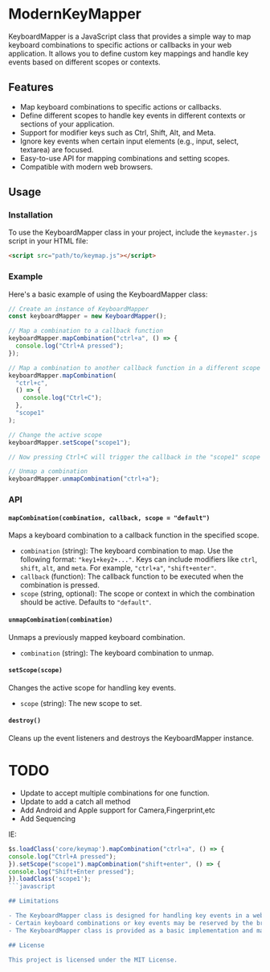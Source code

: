 # ModernKeyMapper

KeyboardMapper is a JavaScript class that provides a simple way to map keyboard combinations to specific actions or callbacks in your web application. It allows you to define custom key mappings and handle key events based on different scopes or contexts.

## Features

- Map keyboard combinations to specific actions or callbacks.
- Define different scopes to handle key events in different contexts or sections of your application.
- Support for modifier keys such as Ctrl, Shift, Alt, and Meta.
- Ignore key events when certain input elements (e.g., input, select, textarea) are focused.
- Easy-to-use API for mapping combinations and setting scopes.
- Compatible with modern web browsers.

## Usage

### Installation

To use the KeyboardMapper class in your project, include the `keymaster.js` script in your HTML file:

```html
<script src="path/to/keymap.js"></script>
```

### Example

Here's a basic example of using the KeyboardMapper class:

```javascript
// Create an instance of KeyboardMapper
const keyboardMapper = new KeyboardMapper();

// Map a combination to a callback function
keyboardMapper.mapCombination("ctrl+a", () => {
  console.log("Ctrl+A pressed");
});

// Map a combination to another callback function in a different scope
keyboardMapper.mapCombination(
  "ctrl+c",
  () => {
    console.log("Ctrl+C");
  },
  "scope1"
);

// Change the active scope
keyboardMapper.setScope("scope1");

// Now pressing Ctrl+C will trigger the callback in the "scope1" scope

// Unmap a combination
keyboardMapper.unmapCombination("ctrl+a");
```

### API

#### `mapCombination(combination, callback, scope = "default")`

Maps a keyboard combination to a callback function in the specified scope.

- `combination` (string): The keyboard combination to map. Use the following format: `"key1+key2+..."`. Keys can include modifiers like `ctrl`, `shift`, `alt`, and `meta`. For example, `"ctrl+a"`, `"shift+enter"`.
- `callback` (function): The callback function to be executed when the combination is pressed.
- `scope` (string, optional): The scope or context in which the combination should be active. Defaults to `"default"`.

#### `unmapCombination(combination)`

Unmaps a previously mapped keyboard combination.

- `combination` (string): The keyboard combination to unmap.

#### `setScope(scope)`

Changes the active scope for handling key events.

- `scope` (string): The new scope to set.

#### `destroy()`

Cleans up the event listeners and destroys the KeyboardMapper instance.

# TODO

- Update to accept multiple combinations for one function.
- Update to add a catch all method
- Add Android and Apple support for Camera,Fingerprint,etc
- Add Sequencing


IE:

````javascript
$s.loadClass('core/keymap').mapCombination("ctrl+a", () => {
console.log("Ctrl+A pressed");
}).setScope("scope1").mapCombination("shift+enter", () => {
console.log("Shift+Enter pressed");
}).loadClass('scope1');
```javascript

## Limitations

- The KeyboardMapper class is designed for handling key events in a web browser environment and may not work with non-browser JavaScript environments.
- Certain keyboard combinations or key events may be reserved by the browser and cannot be mapped or captured.
- The KeyboardMapper class is provided as a basic implementation and may not cover all use cases or advanced features. Customizations or modifications may be required based on specific requirements.

## License

This project is licensed under the MIT License.
````
